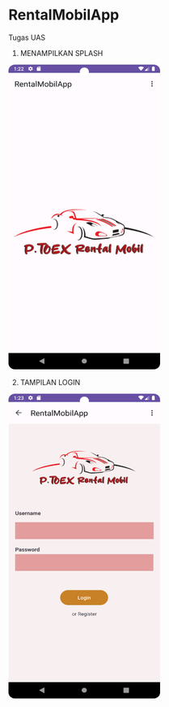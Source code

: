 # RentalMobilApp
 Tugas UAS

1. MENAMPILKAN SPLASH

 <img src = "https://github.com/RetyaPutri/RentalMobilAppUas/blob/master/SPLASH.png" width = "300" height = "600">

 2. TAMPILAN LOGIN

 <img src = "https://github.com/RetyaPutri/RentalMobilAppUas/blob/master/LOGIN.png" width = "300" height = "600">

